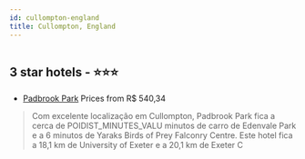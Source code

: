 ```yaml
---
id: cullompton-england
title: Cullompton, England
---
```


<center><img src="https://i.travelapi.com/hotels/12000000/11900000/11899400/11899319/9b0188c4_z.jpg" alt="" /></center>


##  3 star hotels - ⭐️⭐️⭐️

-    [Padbrook Park](https://us.hurb.com/hotels/cullompton/padbrook-park-HT-JP94?cmp=18055) Prices from R$ 540,34
   > Com excelente localização em Cullompton, Padbrook Park fica a cerca de POIDIST_MINUTES_VALU minutos de carro de Edenvale Park e a 6 minutos de Yaraks Birds of Prey Falconry Centre.  Este hotel fica a 18,1 km de University of Exeter e a 20,1 km de Exeter C
